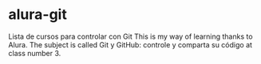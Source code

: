 # alura-git
Lista de cursos para controlar con Git
This is my way of learning thanks to Alura. The subject is called Git y GitHub: controle y comparta su código at class number 3.
